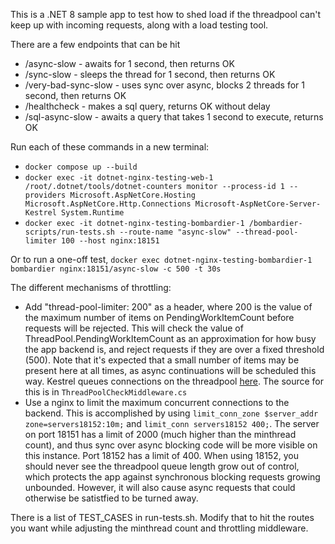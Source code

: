 This is a .NET 8 sample app to test how to shed load if the threadpool can't keep up with incoming requests, along with a load testing tool.

There are a few endpoints that can be hit
- /async-slow - awaits for 1 second, then returns OK
- /sync-slow - sleeps the thread for 1 second, then returns OK
- /very-bad-sync-slow - uses sync over async, blocks 2 threads for 1 second, then returns OK
- /healthcheck - makes a sql query, returns OK without delay
- /sql-async-slow - awaits a query that takes 1 second to execute, returns OK

Run each of these commands in a new terminal:
- `docker compose up --build`
- `docker exec -it dotnet-nginx-testing-web-1 /root/.dotnet/tools/dotnet-counters monitor --process-id 1 --providers Microsoft.AspNetCore.Hosting Microsoft.AspNetCore.Http.Connections Microsoft-AspNetCore-Server-Kestrel System.Runtime`
- `docker exec -it dotnet-nginx-testing-bombardier-1 /bombardier-scripts/run-tests.sh --route-name "async-slow" --thread-pool-limiter 100 --host nginx:18151`

Or to run a one-off test, `docker exec dotnet-nginx-testing-bombardier-1 bombardier nginx:18151/async-slow -c 500 -t 30s`

The different mechanisms of throttling:
- Add "thread-pool-limiter: 200" as a header, where 200 is the value of the maximum number of items on PendingWorkItemCount before requests will be rejected. This will check the value of ThreadPool.PendingWorkItemCount as an approximation for how busy the app backend is, and reject requests if they are over a fixed threshold (500). Note that it's expected that a small number of items may be present here at all times, as async continuations will be scheduled this way. Kestrel queues connections on the threadpool [here](https://github.com/dotnet/aspnetcore/blob/4442a188f9200a57635373dcd640893c0e8dcc78/src/Servers/Kestrel/Core/src/Internal/ConnectionDispatcher.cs#L68). The source for this is in `ThreadPoolCheckMiddleware.cs`
- Use a nginx to limit the maximum concurrent connections to the backend. This is accomplished by using `limit_conn_zone $server_addr zone=servers18152:10m;` and `limit_conn servers18152 400;`. The server on port 18151 has a limit of 2000 (much higher than the minthread count), and thus sync over async blocking code will be more visible on this instance. Port 18152 has a limit of 400. When using 18152, you should never see the threadpool queue length grow out of control, which protects the app against synchronous blocking requests growing unbounded. However, it will also cause async requests that could otherwise be satistfied to be turned away.

There is a list of TEST_CASES in run-tests.sh. Modify that to hit the routes you want while adjusting the minthread count and throttling middleware.
